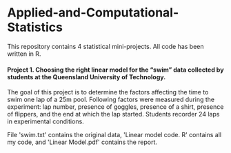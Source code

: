 # Applied-and-Computational-Statistics
This repository contains 4 statistical mini-projects. All code has been written in R.


#### Project 1. Choosing the right linear model for the “swim” data collected by students at the Queensland University of Technology. 

The goal of this project is to determine the factors affecting the time to swim one lap of a 25m pool. Following factors were measured during the experiment: lap number, presence of goggles, presence of a shirt, presence of flippers, and the end at which the lap started. Students recorder 24 laps in experimental conditions.

File 'swim.txt' contains the original data, 'Linear model code. R' contains all my code, and 'Linear Model.pdf' contains the report.
